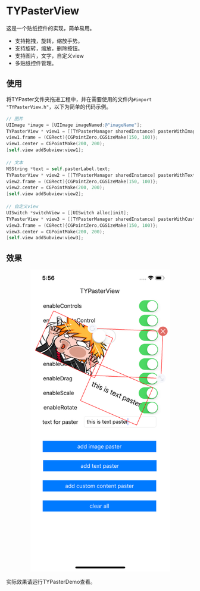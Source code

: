 # TYPasterView
这是一个贴纸控件的实现，简单易用。

- 支持拖拽，旋转，缩放手势。
- 支持旋转，缩放，删除按钮。
- 支持图片，文字，自定义view
- 多贴纸控件管理。



## 使用

将TYPaster文件夹拖进工程中，并在需要使用的文件内`#import "TYPasterView.h"`，以下为简单的代码示例。

``` objective-c
// 图片
UIImage *image = [UIImage imageNamed:@"imageName"];
TYPasterView * view1 = [[TYPasterManager sharedInstance] pasterWithImage:image];
view1.frame = (CGRect){CGPointZero,CGSizeMake(150, 100)};
view1.center = CGPointMake(200, 200);
[self.view addSubview:view1];

// 文本
NSString *text = self.pasterLabel.text;
TYPasterView * view2 = [[TYPasterManager sharedInstance] pasterWithText:text];
view2.frame = (CGRect){CGPointZero,CGSizeMake(150, 100)};
view2.center = CGPointMake(200, 200);
[self.view addSubview:view2];

// 自定义view
UISwitch *switchView = [[UISwitch alloc]init];
TYPasterView * view3 = [[TYPasterManager sharedInstance] pasterWithCustomeView:switchView];
view3.frame = (CGRect){CGPointZero,CGSizeMake(150, 100)};
view3.center = CGPointMake(200, 200);
[self.view addSubview:view3];
```



## 效果

<p align="center">
  <img src="screenshot/screenshot1.png" alt="screenshot1" width="375" height="812">
</p>

实际效果请运行TYPasterDemo查看。
